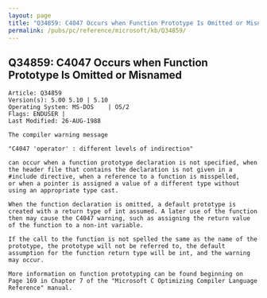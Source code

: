 ```yaml
---
layout: page
title: "Q34859: C4047 Occurs when Function Prototype Is Omitted or Misnamed"
permalink: /pubs/pc/reference/microsoft/kb/Q34859/
---
```


## Q34859: C4047 Occurs when Function Prototype Is Omitted or Misnamed

	Article: Q34859
	Version(s): 5.00 5.10 | 5.10
	Operating System: MS-DOS    | OS/2
	Flags: ENDUSER |
	Last Modified: 26-AUG-1988
	
	The compiler warning message
	
	"C4047 'operator' : different levels of indirection"
	
	can occur when a function prototype declaration is not specified, when
	the header file that contains the declaration is not given in a
	#include directive, when a reference to a function is misspelled,
	or when a pointer is assigned a value of a different type without
	using an appropriate type cast.
	
	When the function declaration is omitted, a default prototype is
	created with a return type of int assumed. A later use of the function
	then may cause the C4047 warning, such as assigning the return value
	of the function to a non-int variable.
	
	If the call to the function is not spelled the same as the name of the
	prototype, the prototype will not be referred to, the default
	assumption for the function return type will be int, and the warning
	may occur.
	
	More information on function prototyping can be found beginning on
	Page 169 in Chapter 7 of the "Microsoft C Optimizing Compiler Language
	Reference" manual.
